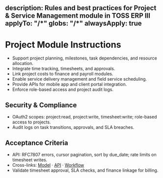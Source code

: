description: Rules and best practices for Project & Service Management module in TOSS ERP III
applyTo: "**/*"
globs: "**/*"
alwaysApply: true
---

# Project Module Instructions
- Support project planning, milestones, task dependencies, and resource allocation.
- Integrate time tracking, timesheets, and approvals.
- Link project costs to finance and payroll modules.
- Enable service delivery management and field service scheduling.
- Provide APIs for mobile app and client portal integration.
- Enforce role-based access and project audit logs.

## Security & Compliance
- OAuth2 scopes: project:read, project:write, timesheet:write; role-based access to projects.
- Audit logs on task transitions, approvals, and SLA breaches.

## Acceptance Criteria
- API: RFC7807 errors, cursor pagination, sort by due_date; rate limits on timesheet writes.
- Cross-links: [Model](mdc:docs/models/project.model.md) · [API](mdc:docs/api-specs/project.openapi.md) · [Workflow](mdc:docs/architecture/project.workflow.md)
- Validate timesheet approval, SLA checks, and finance linkage for billing.
